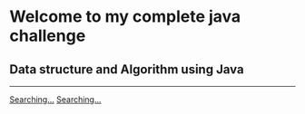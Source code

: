 # Welcome to my complete java challenge

<h2>Data structure and Algorithm using Java</h2>
<hr>
<a href='./Searching'>Searching...</a>
<a href='./Sorting'>Searching...</a>
